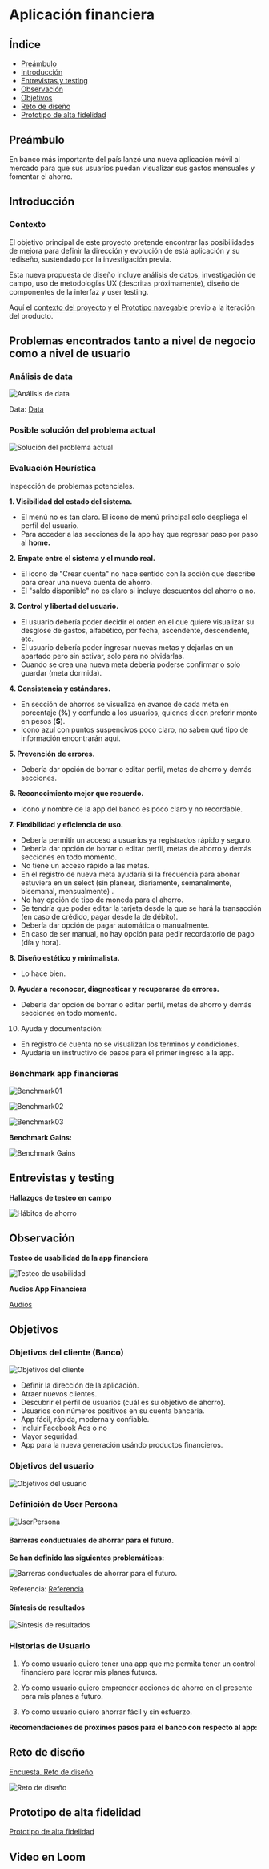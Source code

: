 # Aplicación financiera

## Índice

- [Preámbulo](#Preámbulo)
- [Introducción](#Introducción) 
- [Entrevistas y testing](#Entrevistas-y-testing) 
- [Observación](#Observación) 
- [Objetivos](#Objetivos) 
- [Reto de diseño](#Reto-de-diseño) 
- [Prototipo de alta fidelidad](#Prototipo-de-alta-fidelidad) 


## Preámbulo

En banco más importante del país lanzó una nueva aplicación móvil al
mercado para que sus usuarios puedan visualizar sus gastos mensuales y fomentar
el ahorro.

## Introducción

### Contexto

El objetivo principal de este proyecto pretende encontrar las posibilidades de mejora  para definir la dirección y evolución de está aplicación y su rediseño, sustendado por la investigación previa. 

Esta nueva propuesta de diseño incluye análisis de datos, investigación de campo, uso de metodologías UX (descritas próximamente), diseño de componentes de la interfaz y user testing.

Aquí el [contexto del proyecto](https://github.com/SegamanDI/FinancialAPPCDMX007) y el [Prototipo navegable](https://marvelapp.com/e9h245e) previo a la iteración del producto.


##  Problemas encontrados tanto a nivel de negocio como a nivel de usuario

### Análisis de data 

![Análisis de data](https://github.com/Diana-Pelaez/FinancialAPPCDMX007/blob/master/Imagenes/Análisis_de_data.jpg)

Data:
[Data](https://docs.google.com/spreadsheets/d/1e9WoTgGdmj8WD4cB2DULiVj8XZcgeEriqoiVdTlq7Lc/edit#gid=1292037545)

### Posible solución del problema actual

![Solución del problema actual](https://github.com/Diana-Pelaez/FinancialAPPCDMX007/blob/master/Imagenes/Solución_del_problema_actual.jpg)

### Evaluación Heurística

Inspección de problemas potenciales.

**1. Visibilidad del estado del sistema.**

   - El menú no es tan claro. El icono de menú principal solo despliega el perfil del usuario. 
   - Para acceder a las secciones de la app hay que regresar paso por paso al **home.**

**2. Empate entre el sistema y el mundo real.**

  - El icono de "Crear cuenta" no hace sentido con la acción que describe para crear una nueva cuenta de ahorro.
  - El "saldo disponible" no es claro si incluye descuentos del ahorro o no.
 
**3. Control y libertad del usuario.**
  - El usuario debería poder decidir el orden en el que quiere visualizar su desglose de gastos, alfabético, por fecha, ascendente, descendente, etc.
  - El usuario debería poder ingresar nuevas metas y dejarlas en un apartado pero sin activar, solo para no olvidarlas. 
  - Cuando se crea una nueva meta debería poderse confirmar o solo guardar (meta dormida).

**4. Consistencia y estándares.**

  - En sección de ahorros se visualiza en avance de cada meta en porcentaje (**%**) y confunde a los usuarios, quienes dicen preferir monto en pesos (**$**).
  - Icono azul con puntos suspencivos poco claro, no saben qué tipo de información encontrarán aquí.

**5. Prevención de errores.**

  - Debería dar opción de borrar o editar perfil, metas de ahorro y demás secciones. 

**6. Reconocimiento mejor que recuerdo.**
  - Icono y nombre de la app del banco es poco claro y no recordable. 

**7. Flexibilidad y eficiencia de uso.**

  - Debería permitir un acceso a usuarios ya registrados rápido y seguro. 
  - Debería dar opción de borrar o editar perfil, metas de ahorro y demás secciones en todo momento.
  - No tiene un acceso rápido a las metas.
  - En el registro de nueva meta ayudaría si la frecuencia para abonar estuviera en un select (sin planear, diariamente, semanalmente, bisemanal, mensualmente) .
  - No hay opción de tipo de moneda para el ahorro.
  - Se tendría que poder editar la tarjeta desde la que se hará la transacción (en caso de crédido, pagar desde la de débito).
  - Debería dar opción de pagar automática o manualmente.  
  - En caso de ser manual, no hay opción para pedir recordatorio de pago (día y hora).

**8. Diseño estético y minimalista.**

  - Lo hace bien.

**9. Ayudar a reconocer, diagnosticar y recuperarse de errores.**

   - Debería dar opción de borrar o editar perfil, metas de ahorro y demás secciones en todo momento.

10. Ayuda y documentación: 
  - En registro de cuenta no se visualizan los terminos y condiciones. 
  - Ayudaría un instructivo de pasos para el primer ingreso a la app.

### Benchmark app financieras

![Benchmark01](https://github.com/Diana-Pelaez/FinancialAPPCDMX007/blob/master/Imagenes/01.jpg)

![Benchmark02](https://github.com/Diana-Pelaez/FinancialAPPCDMX007/blob/master/Imagenes/02.jpg)

![Benchmark03](https://github.com/Diana-Pelaez/FinancialAPPCDMX007/blob/master/Imagenes/03.jpg)

**Benchmark Gains:**

![Benchmark Gains](https://github.com/Diana-Pelaez/FinancialAPPCDMX007/blob/master/Imagenes/Benchmark_Gains.jpg)

## Entrevistas y testing

**Hallazgos de testeo en campo**

![Hábitos de ahorro](https://github.com/Diana-Pelaez/FinancialAPPCDMX007/blob/master/Imagenes/H%C3%A1bitos_de_ahorro.jpg)

## Observación

**Testeo de usabilidad de la app financiera**

![Testeo de usabilidad](https://github.com/Diana-Pelaez/FinancialAPPCDMX007/blob/master/Imagenes/Testeo_de_usabilidad.jpg)

**Audios App Financiera**

[Audios](https://drive.google.com/drive/folders/1-4WKxbFVgi7ZSqMKZp_2GhXZwmVm1FeE?usp=sharing)

## Objetivos 

### Objetivos del cliente (Banco)

![Objetivos del cliente](https://github.com/Diana-Pelaez/FinancialAPPCDMX007/blob/master/Imagenes/Objetivos_del_cliente.jpg)

- Definir la dirección de la aplicación.
- Atraer nuevos clientes.
- Descubrir el perfil de usuarios (cuál es su objetivo de ahorro).
- Usuarios con números positivos en su cuenta bancaria.
- App fácil, rápida, moderna y confiable. 
- Incluir Facebook Ads o no
- Mayor seguridad.
- App para la nueva generación usándo productos financieros.

###  Objetivos del usuario

![Objetivos del usuario](https://github.com/Diana-Pelaez/FinancialAPPCDMX007/blob/master/Imagenes/Objetivos_del_usuario.jpg)

### Definición de User Persona

![UserPersona](https://github.com/Diana-Pelaez/FinancialAPPCDMX007/blob/master/Imagenes/UserPersona.jpg)

#### Barreras conductuales de ahorrar para el futuro.

**Se han definido las siguientes problemáticas:**

![Barreras conductuales de ahorrar para el futuro.](https://github.com/Diana-Pelaez/FinancialAPPCDMX007/blob/master/Imagenes/Conclusiones_para_el_ahorro.jpg)

Referencia: 
[Referencia](http://www.ideas42.org/wp-content/uploads/2018/11/I42-1046_MetLifeLatAm_paper_SPA_Final.pdf)

#### Síntesis de resultados

![Síntesis de resultados](https://github.com/Diana-Pelaez/FinancialAPPCDMX007/blob/master/Imagenes/Síntesis_de_resultados.jpg)

### Historias de Usuario

1. Yo como usuario quiero tener una app que me permita tener un control financiero para lograr mis planes futuros.

2. Yo como usuario quiero emprender acciones de ahorro en el presente para mis planes a futuro.

3. Yo como usuario quiero ahorrar fácil y sin esfuerzo.

**Recomendaciones de próximos pasos para el banco con respecto al app:**

## Reto de diseño 

[Encuesta. Reto de diseño](https://github.com/Diana-Pelaez/FinancialAPPCDMX007/blob/master/Imagenes/Encuesta_Reto_de_diseño.jpg)

![Reto de diseño](https://github.com/Diana-Pelaez/FinancialAPPCDMX007/blob/master/Imagenes/Reto_de_diseño.jpg)

## Prototipo de alta fidelidad

[Prototipo de alta fidelidad](https://marvelapp.com/b9h7fa7/screen/55455310)

## Video en Loom


